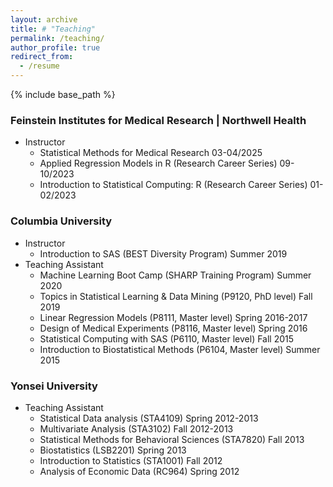 ```yaml
---
layout: archive
title: # "Teaching"
permalink: /teaching/
author_profile: true
redirect_from:
  - /resume
---
```



{% include base_path %}


### Feinstein Institutes for Medical Research | Northwell Health
* Instructor
  * Statistical Methods for Medical Research 03-04/2025
  * Applied Regression Models in R (Research Career Series) 09-10/2023
  * Introduction to Statistical Computing: R (Research Career Series) 01-02/2023

### Columbia University
* Instructor
  * Introduction to SAS (BEST Diversity Program) Summer 2019
* Teaching Assistant
  * Machine Learning Boot Camp (SHARP Training Program) Summer 2020
  * Topics in Statistical Learning & Data Mining (P9120, PhD level) Fall 2019
  * Linear Regression Models (P8111, Master level) Spring 2016-2017
  * Design of Medical Experiments (P8116, Master level) Spring 2016
  * Statistical Computing with SAS (P6110, Master level) Fall 2015
  * Introduction to Biostatistical Methods (P6104, Master level) Summer 2015
 
### Yonsei University
* Teaching Assistant
  * Statistical Data analysis (STA4109) Spring 2012-2013
  * Multivariate Analysis (STA3102) Fall 2012-2013
  * Statistical Methods for Behavioral Sciences (STA7820) Fall 2013
  * Biostatistics (LSB2201) Spring 2013
  * Introduction to Statistics (STA1001) Fall 2012
  * Analysis of Economic Data (RC964) Spring 2012
  
